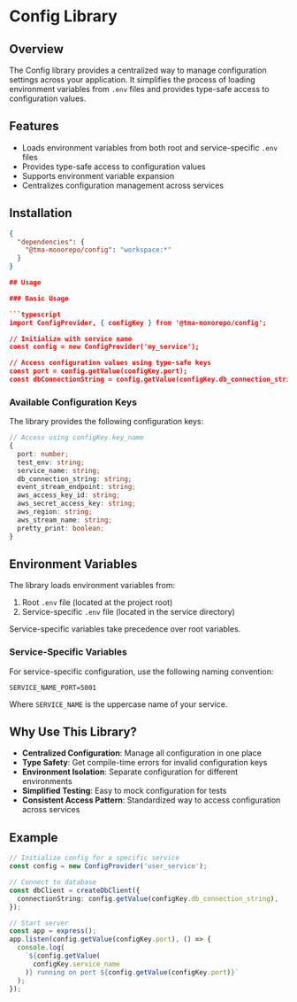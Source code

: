 # Config Library

## Overview

The Config library provides a centralized way to manage configuration settings across your application. It simplifies the process of loading environment variables from `.env` files and provides type-safe access to configuration values.

## Features

- Loads environment variables from both root and service-specific `.env` files
- Provides type-safe access to configuration values
- Supports environment variable expansion
- Centralizes configuration management across services

## Installation

````json
{
  "dependencies": {
    "@tma-monorepo/config": "workspace:*"
  }
}

## Usage

### Basic Usage

```typescript
import ConfigProvider, { configKey } from '@tma-monorepo/config';

// Initialize with service name
const config = new ConfigProvider('my_service');

// Access configuration values using type-safe keys
const port = config.getValue(configKey.port);
const dbConnectionString = config.getValue(configKey.db_connection_string);
````

### Available Configuration Keys

The library provides the following configuration keys:

```typescript
// Access using configKey.key_name
{
  port: number;
  test_env: string;
  service_name: string;
  db_connection_string: string;
  event_stream_endpoint: string;
  aws_access_key_id: string;
  aws_secret_access_key: string;
  aws_region: string;
  aws_stream_name: string;
  pretty_print: boolean;
}
```

## Environment Variables

The library loads environment variables from:

1. Root `.env` file (located at the project root)
2. Service-specific `.env` file (located in the service directory)

Service-specific variables take precedence over root variables.

### Service-Specific Variables

For service-specific configuration, use the following naming convention:

```
SERVICE_NAME_PORT=5001
```

Where `SERVICE_NAME` is the uppercase name of your service.

## Why Use This Library?

- **Centralized Configuration**: Manage all configuration in one place
- **Type Safety**: Get compile-time errors for invalid configuration keys
- **Environment Isolation**: Separate configuration for different environments
- **Simplified Testing**: Easy to mock configuration for tests
- **Consistent Access Pattern**: Standardized way to access configuration across services

## Example

```typescript
// Initialize config for a specific service
const config = new ConfigProvider('user_service');

// Connect to database
const dbClient = createDbClient({
  connectionString: config.getValue(configKey.db_connection_string),
});

// Start server
const app = express();
app.listen(config.getValue(configKey.port), () => {
  console.log(
    `${config.getValue(
      configKey.service_name
    )} running on port ${config.getValue(configKey.port)}`
  );
});
```
